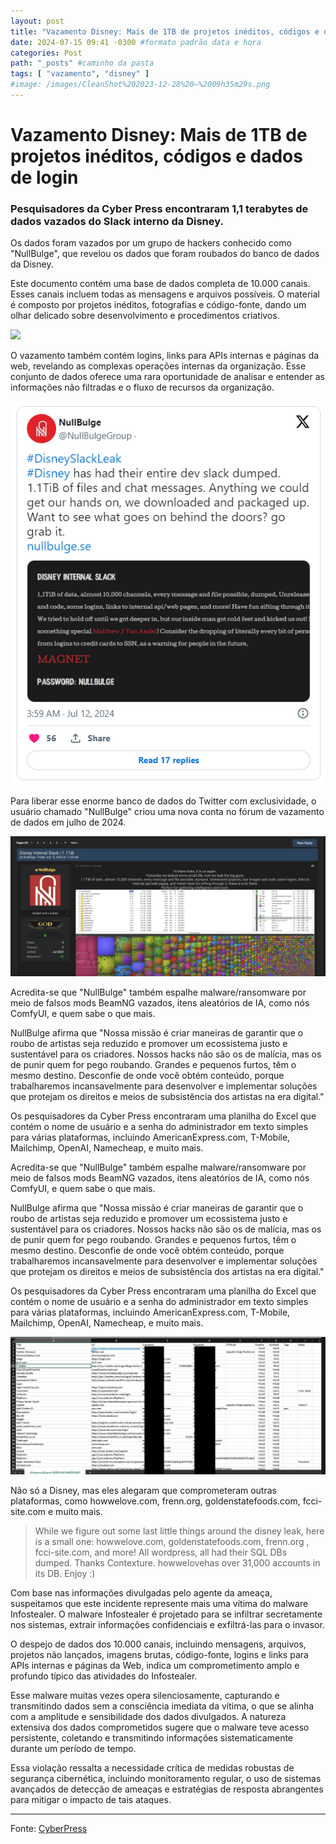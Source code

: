 ```yaml
---
layout: post
title: "Vazamento Disney: Mais de 1TB de projetos inéditos, códigos e dados de login" #titulo para a barra de enderecos
date: 2024-07-15 09:41 -0300 #formato padrão data e hora
categories: Post
path: "_posts" #caminho da pasta
tags: [ "vazamento", "disney" ]
#image: /images/CleanShot%202023-12-28%20—%2009h35m29s.png
---
```


# Vazamento Disney: Mais de 1TB de projetos inéditos, códigos e dados de login

### Pesquisadores da Cyber Press encontraram 1,1 terabytes de dados vazados do Slack interno da Disney.

Os dados foram vazados por um grupo de hackers conhecido como "NullBulge", que revelou os dados que foram roubados do banco de dados da Disney.

Este documento contém uma base de dados completa de 10.000 canais. Esses canais incluem todas as mensagens e arquivos possíveis. O material é composto por projetos inéditos, fotografias e código-fonte, dando um olhar delicado sobre desenvolvimento e procedimentos criativos.

![](https://lumiere-a.akamaihd.net/v1/images/disney_logo_march_2024_050fef2e.png)

O vazamento também contém logins, links para APIs internas e páginas da web, revelando as complexas operações internas da organização. Esse conjunto de dados oferece uma rara oportunidade de analisar e entender as informações não filtradas e o fluxo de recursos da organização.

![](/images/nullbulge-twitter.png)

Para liberar esse enorme banco de dados do Twitter com exclusividade, o usuário chamado "NullBulge" criou uma nova conta no fórum de vazamento de dados em julho de 2024.

![](/images/disney-datalek-1024x455.webp)

Acredita-se que "NullBulge" também espalhe malware/ransomware por meio de falsos mods BeamNG vazados, itens aleatórios de IA, como nós ComfyUI, e quem sabe o que mais.

NullBulge afirma que "Nossa missão é criar maneiras de garantir que o roubo de artistas seja reduzido e promover um ecossistema justo e sustentável para os criadores. Nossos hacks não são os de malícia, mas os de punir quem for pego roubando. Grandes e pequenos furtos, têm o mesmo destino. Desconfie de onde você obtém conteúdo, porque trabalharemos incansavelmente para desenvolver e implementar soluções que protejam os direitos e meios de subsistência dos artistas na era digital."

Os pesquisadores da Cyber Press encontraram uma planilha do Excel que contém o nome de usuário e a senha do administrador em texto simples para várias plataformas, incluindo AmericanExpress.com, T-Mobile, Mailchimp, OpenAI, Namecheap, e muito mais.

Acredita-se que "NullBulge" também espalhe malware/ransomware por meio de falsos mods BeamNG vazados, itens aleatórios de IA, como nós ComfyUI, e quem sabe o que mais.

NullBulge afirma que "Nossa missão é criar maneiras de garantir que o roubo de artistas seja reduzido e promover um ecossistema justo e sustentável para os criadores. Nossos hacks não são os de malícia, mas os de punir quem for pego roubando. Grandes e pequenos furtos, têm o mesmo destino. Desconfie de onde você obtém conteúdo, porque trabalharemos incansavelmente para desenvolver e implementar soluções que protejam os direitos e meios de subsistência dos artistas na era digital."

Os pesquisadores da Cyber Press encontraram uma planilha do Excel que contém o nome de usuário e a senha do administrador em texto simples para várias plataformas, incluindo AmericanExpress.com, T-Mobile, Mailchimp, OpenAI, Namecheap, e muito mais.

![](/images/disney-passwords-1024x447.webp)

Não só a Disney, mas eles alegaram que comprometeram outras plataformas, como howwelove.com, frenn.org, goldenstatefoods.com, fcci-site.com e muito mais.

> While we figure out some last little things around the disney leak,  here is a small one: howwelove.com,  goldenstatefoods.com, frenn.org  , fcci-site.com, and more! All wordpress, all had their SQL DBs dumped. Thanks Contexture. howwelovehas over  31,000 accounts in its DB. Enjoy :)

Com base nas informações divulgadas pelo agente da ameaça, suspeitamos que este incidente represente mais uma vítima do malware Infostealer. O malware Infostealer é projetado para se infiltrar secretamente nos sistemas, extrair informações confidenciais e exfiltrá-las para o invasor.

O despejo de dados dos 10.000 canais, incluindo mensagens, arquivos, projetos não lançados, imagens brutas, código-fonte, logins e links para APIs internas e páginas da Web, indica um comprometimento amplo e profundo típico das atividades do Infostealer.

Esse malware muitas vezes opera silenciosamente, capturando e transmitindo dados sem a consciência imediata da vítima, o que se alinha com a amplitude e sensibilidade dos dados divulgados. A natureza extensiva dos dados comprometidos sugere que o malware teve acesso persistente, coletando e transmitindo informações sistematicamente durante um período de tempo.

Essa violação ressalta a necessidade crítica de medidas robustas de segurança cibernética, incluindo monitoramento regular, o uso de sistemas avançados de detecção de ameaças e estratégias de resposta abrangentes para mitigar o impacto de tais ataques.

---
Fonte: [CyberPress](https://cyberpress.org/disney-data-leaked/)